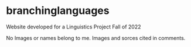 # branchinglanguages
Website developed for a Linguistics Project Fall of 2022

No Images or names belong to me. Images and sorces cited in comments.
